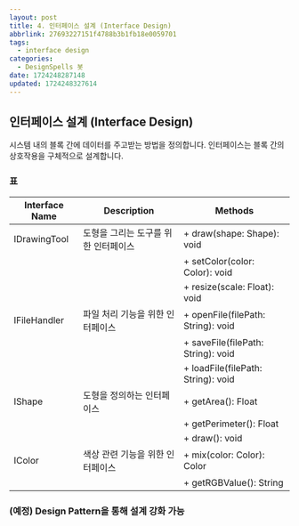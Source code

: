 ```yaml
---
layout: post
title: 4. 인터페이스 설계 (Interface Design)
abbrlink: 27693227151f4788b3b1fb18e0059701
tags:
  - interface design
categories:
  - DesignSpells 봇
date: 1724248287148
updated: 1724248327614
---
```


## 인터페이스 설계 (Interface Design)

시스템 내의 블록 간에 데이터를 주고받는 방법을 정의합니다. 인터페이스는 블록 간의 상호작용을 구체적으로 설계합니다.

### 표

| Interface Name | Description          | Methods                            |
| -------------- | -------------------- | ---------------------------------- |
| IDrawingTool   | 도형을 그리는 도구를 위한 인터페이스 | + draw(shape: Shape): void         |
|                |                      | + setColor(color: Color): void     |
|                |                      | + resize(scale: Float): void       |
| IFileHandler   | 파일 처리 기능을 위한 인터페이스   | + openFile(filePath: String): void |
|                |                      | + saveFile(filePath: String): void |
|                |                      | + loadFile(filePath: String): void |
| IShape         | 도형을 정의하는 인터페이스       | + getArea(): Float                 |
|                |                      | + getPerimeter(): Float            |
|                |                      | + draw(): void                     |
| IColor         | 색상 관련 기능을 위한 인터페이스   | + mix(color: Color): Color         |
|                |                      | + getRGBValue(): String            |

### (예정) Design Pattern을 통해 설계 강화 가능
